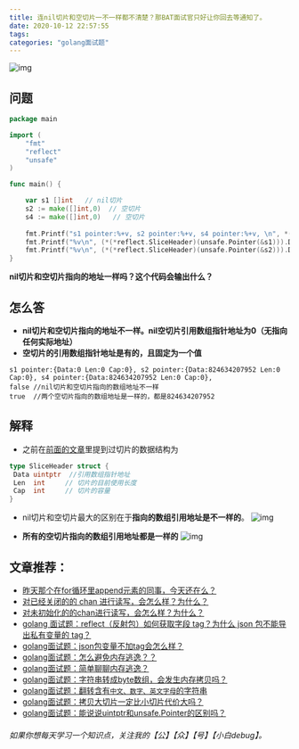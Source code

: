 ```yaml
---
title: 连nil切片和空切片一不一样都不清楚？那BAT面试官只好让你回去等通知了。
date: 2020-10-12 22:57:55
tags:
categories: "golang面试题"
---
```


![img](https://cdn.xiaobaidebug.top/image/640-20210524195843699.png)

<!-- more -->

## 问题

```go
package main

import (
	"fmt"
	"reflect"
	"unsafe"
)

func main() {

	var s1 []int   // nil切片
	s2 := make([]int,0)  // 空切片
	s4 := make([]int,0)   // 空切片
	
	fmt.Printf("s1 pointer:%+v, s2 pointer:%+v, s4 pointer:%+v, \n", *(*reflect.SliceHeader)(unsafe.Pointer(&s1)),*(*reflect.SliceHeader)(unsafe.Pointer(&s2)),*(*reflect.SliceHeader)(unsafe.Pointer(&s4)))
	fmt.Printf("%v\n", (*(*reflect.SliceHeader)(unsafe.Pointer(&s1))).Data==(*(*reflect.SliceHeader)(unsafe.Pointer(&s2))).Data)
	fmt.Printf("%v\n", (*(*reflect.SliceHeader)(unsafe.Pointer(&s2))).Data==(*(*reflect.SliceHeader)(unsafe.Pointer(&s4))).Data)
}
```

**nil切片和空切片指向的地址一样吗？这个代码会输出什么？**
	

## 怎么答

- **nil切片和空切片指向的地址不一样。nil空切片引用数组指针地址为0（无指向任何实际地址）**
- **空切片的引用数组指针地址是有的，且固定为一个值**

```
s1 pointer:{Data:0 Len:0 Cap:0}, s2 pointer:{Data:824634207952 Len:0 Cap:0}, s4 pointer:{Data:824634207952 Len:0 Cap:0}, 
false //nil切片和空切片指向的数组地址不一样
true  //两个空切片指向的数组地址是一样的，都是824634207952
```

## 解释

- 之前在[前面的文章](https://zhuanlan.zhihu.com/p/144923309)里提到过切片的数据结构为

```go
type SliceHeader struct {
 Data uintptr  //引用数组指针地址
 Len  int     // 切片的目前使用长度
 Cap  int     // 切片的容量
}
```

- nil切片和空切片最大的区别在于**指向的数组引用地址是不一样的**。
  ![img](https://cdn.xiaobaidebug.top/image/640.png)

- **所有的空切片指向的数组引用地址都是一样的**
  ![img](https://cdn.xiaobaidebug.top/image/640-20210524195829623.png)




## 文章推荐：

- [昨天那个在for循环里append元素的同事，今天还在么？](https://zhuanlan.zhihu.com/p/257802146) 
- [对已经关闭的的 chan 进行读写，会怎么样？为什么？](https://zhuanlan.zhihu.com/p/150629411) 
- [对未初始化的的chan进行读写，会怎么样？为什么？](https://zhuanlan.zhihu.com/p/149796956) 
- [golang 面试题：reflect（反射包）如何获取字段 tag？为什么 json 包不能导出私有变量的 tag？](https://zhuanlan.zhihu.com/p/148341972) 
- [golang面试题：json包变量不加tag会怎么样？](https://zhuanlan.zhihu.com/p/148175563) 
- [golang面试题：怎么避免内存逃逸？？](https://zhuanlan.zhihu.com/p/146590283)
- [golang面试题：简单聊聊内存逃逸？](https://zhuanlan.zhihu.com/p/145468000) 
- [golang面试题：字符串转成byte数组，会发生内存拷贝吗？](https://zhuanlan.zhihu.com/p/144923309)  
- [golang面试题：翻转含有`中文、数字、英文字母`的字符串](https://zhuanlan.zhihu.com/p/143056105)  
- [golang面试题：拷贝大切片一定比小切片代价大吗？](https://zhuanlan.zhihu.com/p/144980413)   
- [golang面试题：能说说uintptr和unsafe.Pointer的区别吗？](https://zhuanlan.zhihu.com/p/145220416)

###### 如果你想每天学习一个知识点，关注我的【公】【众】【号】【小白debug】。

